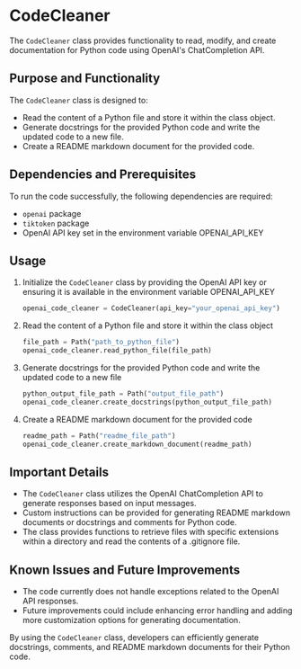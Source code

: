 # CodeCleaner

The `CodeCleaner` class provides functionality to read, modify, and create documentation for Python code using OpenAI's ChatCompletion API.

## Purpose and Functionality
The `CodeCleaner` class is designed to:
- Read the content of a Python file and store it within the class object.
- Generate docstrings for the provided Python code and write the updated code to a new file.
- Create a README markdown document for the provided code.

## Dependencies and Prerequisites
To run the code successfully, the following dependencies are required:
- `openai` package
- `tiktoken` package
- OpenAI API key set in the environment variable OPENAI_API_KEY

## Usage
1. Initialize the `CodeCleaner` class by providing the OpenAI API key or ensuring it is available in the environment variable OPENAI_API_KEY
    ```python
    openai_code_cleaner = CodeCleaner(api_key="your_openai_api_key")
    ```

2. Read the content of a Python file and store it within the class object
    ```python
    file_path = Path("path_to_python_file")
    openai_code_cleaner.read_python_file(file_path)
    ```

3. Generate docstrings for the provided Python code and write the updated code to a new file
    ```python
    python_output_file_path = Path("output_file_path")
    openai_code_cleaner.create_docstrings(python_output_file_path)
    ```

4. Create a README markdown document for the provided code
    ```python
    readme_path = Path("readme_file_path")
    openai_code_cleaner.create_markdown_document(readme_path)
    ```

## Important Details
- The `CodeCleaner` class utilizes the OpenAI ChatCompletion API to generate responses based on input messages.
- Custom instructions can be provided for generating README markdown documents or docstrings and comments for Python code.
- The class provides functions to retrieve files with specific extensions within a directory and read the contents of a .gitignore file.

## Known Issues and Future Improvements
- The code currently does not handle exceptions related to the OpenAI API responses.
- Future improvements could include enhancing error handling and adding more customization options for generating documentation.

By using the `CodeCleaner` class, developers can efficiently generate docstrings, comments, and README markdown documents for their Python code.
